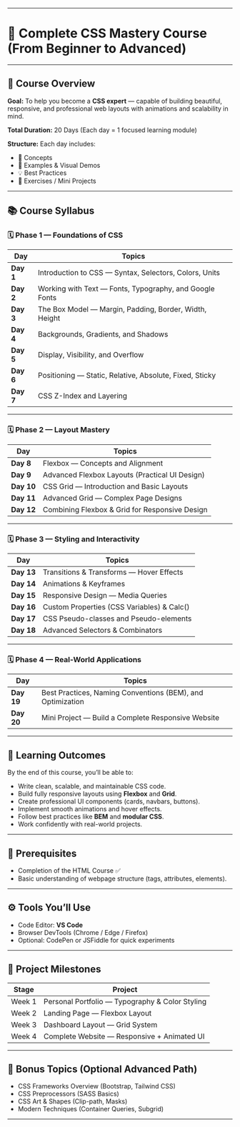 

---

# 🎨 **Complete CSS Mastery Course (From Beginner to Advanced)**

---

## 📘 **Course Overview**

**Goal:**
To help you become a **CSS expert** — capable of building beautiful, responsive, and professional web layouts with animations and scalability in mind.

**Total Duration:** 20 Days (Each day = 1 focused learning module)

**Structure:**
Each day includes:

* 🎯 Concepts
* 🧠 Examples & Visual Demos
* 💡 Best Practices
* 🧪 Exercises / Mini Projects

---

## 📚 **Course Syllabus**

### 🗓️ **Phase 1 — Foundations of CSS**

| Day       | Topics                                                  |
| --------- | ------------------------------------------------------- |
| **Day 1** | Introduction to CSS — Syntax, Selectors, Colors, Units  |
| **Day 2** | Working with Text — Fonts, Typography, and Google Fonts |
| **Day 3** | The Box Model — Margin, Padding, Border, Width, Height  |
| **Day 4** | Backgrounds, Gradients, and Shadows                     |
| **Day 5** | Display, Visibility, and Overflow                       |
| **Day 6** | Positioning — Static, Relative, Absolute, Fixed, Sticky |
| **Day 7** | CSS Z-Index and Layering                                |

---

### 🗓️ **Phase 2 — Layout Mastery**

| Day        | Topics                                         |
| ---------- | ---------------------------------------------- |
| **Day 8**  | Flexbox — Concepts and Alignment               |
| **Day 9**  | Advanced Flexbox Layouts (Practical UI Design) |
| **Day 10** | CSS Grid — Introduction and Basic Layouts      |
| **Day 11** | Advanced Grid — Complex Page Designs           |
| **Day 12** | Combining Flexbox & Grid for Responsive Design |

---

### 🗓️ **Phase 3 — Styling and Interactivity**

| Day        | Topics                                     |
| ---------- | ------------------------------------------ |
| **Day 13** | Transitions & Transforms — Hover Effects   |
| **Day 14** | Animations & Keyframes                     |
| **Day 15** | Responsive Design — Media Queries          |
| **Day 16** | Custom Properties (CSS Variables) & Calc() |
| **Day 17** | CSS Pseudo-classes and Pseudo-elements     |
| **Day 18** | Advanced Selectors & Combinators           |

---

### 🗓️ **Phase 4 — Real-World Applications**

| Day        | Topics                                                     |
| ---------- | ---------------------------------------------------------- |
| **Day 19** | Best Practices, Naming Conventions (BEM), and Optimization |
| **Day 20** | Mini Project — Build a Complete Responsive Website         |

---

## 🧩 **Learning Outcomes**

By the end of this course, you’ll be able to:

* Write clean, scalable, and maintainable CSS code.
* Build fully responsive layouts using **Flexbox** and **Grid**.
* Create professional UI components (cards, navbars, buttons).
* Implement smooth animations and hover effects.
* Follow best practices like **BEM** and **modular CSS**.
* Work confidently with real-world projects.

---

## 🧠 **Prerequisites**

* Completion of the HTML Course ✅
* Basic understanding of webpage structure (tags, attributes, elements).

---

## ⚙️ **Tools You’ll Use**

* Code Editor: **VS Code**
* Browser DevTools (Chrome / Edge / Firefox)
* Optional: CodePen or JSFiddle for quick experiments

---

## 🧪 **Project Milestones**

| Stage  | Project                                         |
| ------ | ----------------------------------------------- |
| Week 1 | Personal Portfolio — Typography & Color Styling |
| Week 2 | Landing Page — Flexbox Layout                   |
| Week 3 | Dashboard Layout — Grid System                  |
| Week 4 | Complete Website — Responsive + Animated UI     |

---

## 🧾 **Bonus Topics (Optional Advanced Path)**

* CSS Frameworks Overview (Bootstrap, Tailwind CSS)
* CSS Preprocessors (SASS Basics)
* CSS Art & Shapes (Clip-path, Masks)
* Modern Techniques (Container Queries, Subgrid)

---

